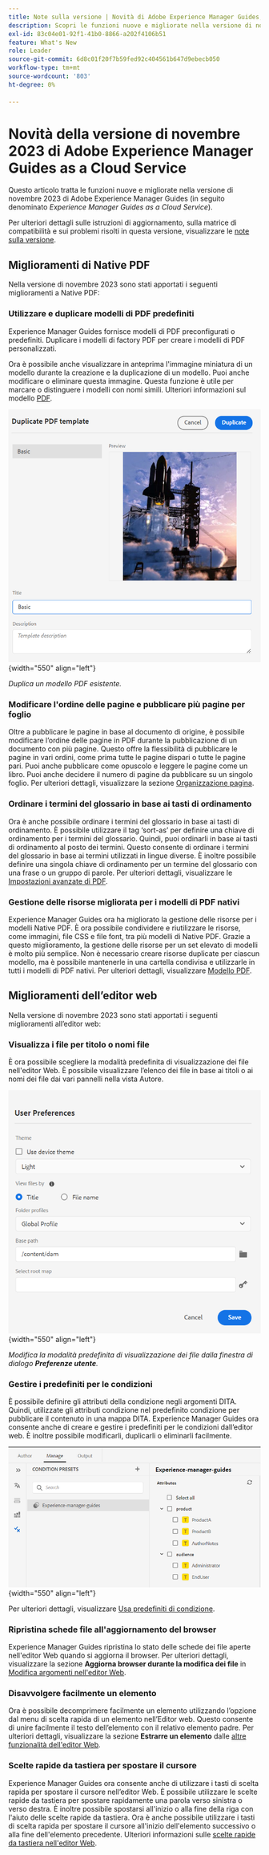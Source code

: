 ```yaml
---
title: Note sulla versione | Novità di Adobe Experience Manager Guides, versione di novembre 2023
description: Scopri le funzioni nuove e migliorate nella versione di novembre 2023 di Adobe Experience Manager Guides as a Cloud Service.
exl-id: 83c04e01-92f1-41b0-8866-a202f4106b51
feature: What's New
role: Leader
source-git-commit: 6d8c01f20f7b59fed92c404561b647d9ebecb050
workflow-type: tm+mt
source-wordcount: '803'
ht-degree: 0%

---
```


# Novità della versione di novembre 2023 di Adobe Experience Manager Guides as a Cloud Service

Questo articolo tratta le funzioni nuove e migliorate nella versione di novembre 2023 di Adobe Experience Manager Guides (in seguito denominato *Experience Manager Guides as a Cloud Service*).

Per ulteriori dettagli sulle istruzioni di aggiornamento, sulla matrice di compatibilità e sui problemi risolti in questa versione, visualizzare le [note sulla versione](release-notes-2023-11-0.md).

## Miglioramenti di Native PDF

Nella versione di novembre 2023 sono stati apportati i seguenti miglioramenti a Native PDF:

### Utilizzare e duplicare modelli di PDF predefiniti

Experience Manager Guides fornisce modelli di PDF preconfigurati o predefiniti. Duplicare i modelli di factory PDF per creare i modelli di PDF personalizzati.

Ora è possibile anche visualizzare in anteprima l&#39;immagine miniatura di un modello durante la creazione e la duplicazione di un modello. Puoi anche modificare o eliminare questa immagine. Questa funzione è utile per marcare o distinguere i modelli con nomi simili.
Ulteriori informazioni sul modello [PDF](../native-pdf/pdf-template.md).

![Finestra di dialogo Modello PDF duplicato](assets/duplicate-template.png){width="550" align="left"}

*Duplica un modello PDF esistente.*


### Modificare l&#39;ordine delle pagine e pubblicare più pagine per foglio

Oltre a pubblicare le pagine in base al documento di origine, è possibile modificare l’ordine delle pagine in PDF durante la pubblicazione di un documento con più pagine.  Questo offre la flessibilità di pubblicare le pagine in vari ordini, come prima tutte le pagine dispari o tutte le pagine pari. Puoi anche pubblicare come opuscolo e leggere le pagine come un libro. Puoi anche decidere il numero di pagine da pubblicare su un singolo foglio. Per ulteriori dettagli, visualizzare la sezione [Organizzazione pagina](../native-pdf/components-pdf-template.md#page-organization).

### Ordinare i termini del glossario in base ai tasti di ordinamento

Ora è anche possibile ordinare i termini del glossario in base ai tasti di ordinamento. È possibile utilizzare il tag ‘sort-as’ per definire una chiave di ordinamento per i termini del glossario. Quindi, puoi ordinarli in base ai tasti di ordinamento al posto dei termini. Questo consente di ordinare i termini del glossario in base ai termini utilizzati in lingue diverse. È inoltre possibile definire una singola chiave di ordinamento per un termine del glossario con una frase o un gruppo di parole.
Per ulteriori dettagli, visualizzare le [Impostazioni avanzate di PDF](../native-pdf/components-pdf-template.md#advanced-pdf-settings).


### Gestione delle risorse migliorata per i modelli di PDF nativi

Experience Manager Guides ora ha migliorato la gestione delle risorse per i modelli Native PDF. È ora possibile condividere e riutilizzare le risorse, come immagini, file CSS e file font, tra più modelli di Native PDF. Grazie a questo miglioramento, la gestione delle risorse per un set elevato di modelli è molto più semplice. Non è necessario creare risorse duplicate per ciascun modello, ma è possibile mantenerle in una cartella condivisa e utilizzarle in tutti i modelli di PDF nativi.
Per ulteriori dettagli, visualizzare [Modello PDF](../native-pdf/pdf-template.md).

## Miglioramenti dell’editor web

Nella versione di novembre 2023 sono stati apportati i seguenti miglioramenti all’editor web:


### Visualizza i file per titolo o nomi file

È ora possibile scegliere la modalità predefinita di visualizzazione dei file nell&#39;editor Web. È possibile visualizzare l’elenco dei file in base ai titoli o ai nomi dei file dai vari pannelli nella vista Autore.

![Finestra di dialogo Preferenze utente](assets/user-preferences-2311.png){width="550" align="left"}

*Modifica la modalità predefinita di visualizzazione dei file dalla finestra di dialogo **Preferenze utente**.*


### Gestire i predefiniti per le condizioni

È possibile definire gli attributi della condizione negli argomenti DITA. Quindi, utilizzate gli attributi condizione nel predefinito condizione per pubblicare il contenuto in una mappa DITA. Experience Manager Guides ora consente anche di creare e gestire i predefiniti per le condizioni dall’editor web. È inoltre possibile modificarli, duplicarli o eliminarli facilmente.

![Predefiniti di condizione dalla scheda Gestisci dell&#39;editor Web &#x200B;](assets/web-editor-manage-condition-presets.png){width="550" align="left"}

Per ulteriori dettagli, visualizzare [Usa predefiniti di condizione](../user-guide/generate-output-use-condition-presets.md).

### Ripristina schede file all&#39;aggiornamento del browser

Experience Manager Guides ripristina lo stato delle schede dei file aperte nell&#39;editor Web quando si aggiorna il browser. Per ulteriori dettagli, visualizzare la sezione **Aggiorna browser durante la modifica dei file** in [Modifica argomenti nell&#39;editor Web](../user-guide/web-editor-edit-topics.md).

### Disavvolgere facilmente un elemento

Ora è possibile decomprimere facilmente un elemento utilizzando l’opzione dal menu di scelta rapida di un elemento nell’Editor web. Questo consente di unire facilmente il testo dell’elemento con il relativo elemento padre.
Per ulteriori dettagli, visualizzare la sezione **Estrarre un elemento** dalle [altre funzionalità dell&#39;editor Web](../user-guide/web-editor-other-features.md).

### Scelte rapide da tastiera per spostare il cursore

Experience Manager Guides ora consente anche di utilizzare i tasti di scelta rapida per spostare il cursore nell’editor Web. È possibile utilizzare le scelte rapide da tastiera per spostare rapidamente una parola verso sinistra o verso destra. È inoltre possibile spostarsi all&#39;inizio o alla fine della riga con l&#39;aiuto delle scelte rapide da tastiera.
Ora è anche possibile utilizzare i tasti di scelta rapida per spostare il cursore all&#39;inizio dell&#39;elemento successivo o alla fine dell&#39;elemento precedente.
Ulteriori informazioni sulle [scelte rapide da tastiera nell&#39;editor Web](../user-guide/web-editor-keyboard-shortcuts.md).
